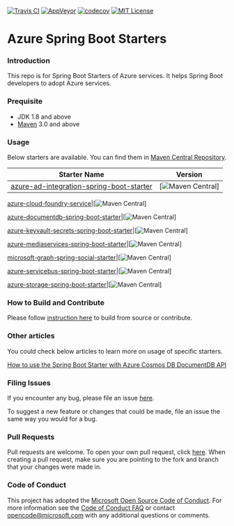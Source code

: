 [![Travis CI](https://travis-ci.org/Microsoft/azure-spring-boot-starters.svg?branch=master)](https://travis-ci.org/Microsoft/azure-spring-boot-starters)
[![AppVeyor](https://ci.appveyor.com/api/projects/status/eashoj50qw399l8a/branch/master?svg=true)](https://ci.appveyor.com/project/yungez/azure-spring-boot-starters)
[![codecov](https://codecov.io/gh/microsoft/azure-spring-boot-starters/branch/master/graph/badge.svg)](https://codecov.io/gh/microsoft/azure-spring-boot-starters)
[![MIT License](http://img.shields.io/badge/license-MIT-green.svg) ](https://github.com/Microsoft/azure-spring-boot-starters/blob/master/LICENSE)

# Azure Spring Boot Starters

### Introduction

This repo is for Spring Boot Starters of Azure services. It helps Spring Boot developers to adopt Azure services.

### Prequisite
- JDK 1.8 and above
- [Maven](http://maven.apache.org/) 3.0 and above

### Usage

Below starters are available. You can find them in [Maven Central Repository](https://search.maven.org/).

Starter Name | Version
---|---
[azure-ad-integration-spring-boot-starter](activedirectory/azure-ad-integration-spring-boot-starter/README.md)|[![Maven Central](https://img.shields.io/maven-central/v/com.microsoft.azure/azure-ad-integration-spring-boot-starter.svg)]

[azure-cloud-foundry-service](cloudfoundry/azure-cloud-foundry-service/README.md)|[![Maven Central](https://img.shields.io/maven-central/v/com.microsoft.azure/azure-cloud-foundry-service.svg)]

[azure-documentdb-spring-boot-starter](documentdb/azure-documentdb-spring-boot-starter/README.md)|[![Maven Central](https://img.shields.io/maven-central/v/com.microsoft.azure/azure-documentdb-spring-boot-starter.svg)]

[azure-keyvault-secrets-spring-boot-starter](keyvault/azure-keyvault-secrets-spring-boot-starter/README.md)|[![Maven Central](https://img.shields.io/maven-central/v/com.microsoft.azure/azure-keyvault-secrets-spring-boot-starter.svg)]

[azure-mediaservices-spring-boot-starter](mediaservices/azure-mediaservices-spring-boot-starter/README.md)|[![Maven Central](https://img.shields.io/maven-central/v/com.microsoft.azure/azure-mediaservices-spring-boot-starter.svg)]

[microsoft-graph-spring-social-starter](microsoft-graph/microsoft-graph-spring-social-starter-sample/README.md)|[![Maven Central](https://img.shields.io/maven-central/v/com.microsoft.azure/microsoft-graph-spring-social-starter.svg)]

[azure-servicebus-spring-boot-starter](servicebus/azure-servicebus-spring-boot-starter/README.md)|[![Maven Central](https://img.shields.io/maven-central/v/com.microsoft.azure/azure-servicebus-spring-boot-starter.svg)]

[azure-storage-spring-boot-starter](storage/azure-storage-spring-boot-starter/README.md)|[![Maven Central](https://img.shields.io/maven-central/v/com.microsoft.azure/azure-storage-spring-boot-starter.svg)]


### How to Build and Contribute
Please follow [instruction here](./HowToContribute.md) to build from source or contribute.

### Other articles
You could check below articles to learn more on usage of specific starters.

[How to use the Spring Boot Starter with Azure Cosmos DB DocumentDB API](https://docs.microsoft.com/en-us/azure/cosmos-db/documentdb-java-spring-boot-starter-with-cosmos-db)

### Filing Issues

If you encounter any bug, please file an issue [here](https://github.com/Microsoft/azure-spring-boot-starters/issues/new).

To suggest a new feature or changes that could be made, file an issue the same way you would for a bug.

### Pull Requests

Pull requests are welcome. To open your own pull request, click [here](https://github.com/Microsoft/azure-spring-boot-starters/compare). When creating a pull request, make sure you are pointing to the fork and branch that your changes were made in.

### Code of Conduct

This project has adopted the [Microsoft Open Source Code of Conduct](https://opensource.microsoft.com/codeofconduct/). For more information see the [Code of Conduct FAQ](https://opensource.microsoft.com/codeofconduct/faq/) or contact [opencode@microsoft.com](mailto:opencode@microsoft.com) with any additional questions or comments.
